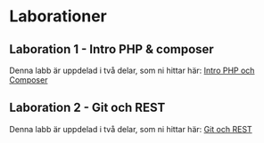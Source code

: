 # Laborationer

## Laboration 1 - Intro PHP & composer
Denna labb är uppdelad i två delar, som ni hittar här:
[Intro PHP och Composer](1/IntroPHP.md)

## Laboration 2 - Git och REST
Denna labb är uppdelad i två delar, som ni hittar här:
[Git och REST](2/git.md)

<!--
## Laboration 3 - Lumen och REST
Labben hittar ni här:
[Lumen](3/lumen.md)

## Laboration 4 - Mer Lumen (Controllers/Models/Database)
Labben hittar ni här:
[Lumen](4/lumen.md)

## Laboration 5 - Introduktion till Laravel
Labben hittar ni här:
[Laravel](5/laravel.md)

## Laboration 6 - Laravel - middleware / authentication
Labben hittar ni här:
[Laravel](6/laravel.md)

## Laboration 7 - Tester och refaktorisering
Labben hittar ni här:
[Tester och refaktorisering](7/tester_och_refaktorisering.md)

## Laboration 8 - Delivery, Deployment & Integration
Labben hittar ni här:
[Delivery, Deployment & Integration](8/ddi.md)
-->
